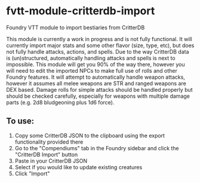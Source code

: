 # fvtt-module-critterdb-import
Foundry VTT module to import bestiaries from CritterDB

This module is currently a work in progress and is not fully functional.
It will currently import major stats and some other flavor (size, type, etc), but does not fully handle attacks, actions, and spells.
Due to the way CritterDB data is (un)structured, automatically handling attacks and spells is next to impossible. This module will get you 90% of the way there, however you will need to edit the imported NPCs to make full use of rolls and other Foundry features.
It will attempt to automatically handle weapon attacks, however it assumes all melee weapons are STR and ranged weapons are DEX based. Damage rolls for simple attacks should be handled properly but should be checked carefully, especially for weapons with multiple damage parts (e.g. 2d8 bludgeoning plus 1d6 force).

## To use:
1. Copy some CritterDB JSON to the clipboard using the export functionality provided there
2. Go to the "Compendiums" tab in the Foundry sidebar and click the "CritterDB Import" button
3. Paste in your CritterDB JSON
4. Select if you would like to update existing creatures
5. Click "Import"
